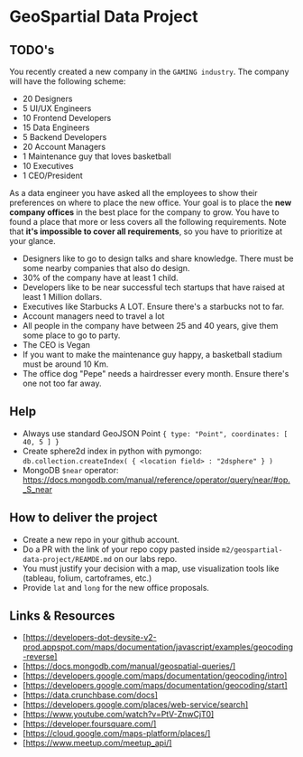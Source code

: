 # GeoSpartial Data Project

## TODO's

You recently created a new company in the `GAMING industry`. The company will have the following scheme:

- 20 Designers
- 5 UI/UX Engineers
- 10 Frontend Developers
- 15 Data Engineers
- 5 Backend Developers
- 20 Account Managers
- 1 Maintenance guy that loves basketball
- 10 Executives
- 1 CEO/President

As a data engineer you have asked all the employees to show their preferences on where to place the new office. Your goal is to place the **new company offices** in the best place for the company to grow. You have to found a place that more or less covers all the following requirements. Note that **it's impossible to cover all requirements**, so you have to prioritize at your glance.

- Designers like to go to design talks and share knowledge. There must be some nearby companies that also do design.
- 30% of the company have at least 1 child.
- Developers like to be near successful tech startups that have raised at least 1 Million dollars.
- Executives like Starbucks A LOT. Ensure there's a starbucks not to far.
- Account managers need to travel a lot
- All people in the company have between 25 and 40 years, give them some place to go to party.
- The CEO is Vegan
- If you want to make the maintenance guy happy, a basketball stadium must be around 10 Km.
- The office dog "Pepe" needs a hairdresser every month. Ensure there's one not too far away.

## Help

- Always use standard GeoJSON Point `{ type: "Point", coordinates: [ 40, 5 ] }`
- Create sphere2d index in python with pymongo: `db.collection.createIndex( { <location field> : "2dsphere" } )`
- MongoDB `$near` operator: <https://docs.mongodb.com/manual/reference/operator/query/near/#op._S_near>

## How to deliver the project

- Create a new repo in your github account.
- Do a PR with the link of your repo copy pasted inside `m2/geospartial-data-project/REAMDE.md` on our labs repo.
- You must justify your decision with a map, use visualization tools like (tableau, folium, cartoframes, etc.)
- Provide `lat` and `long` for the new office proposals.

## Links & Resources

- [https://developers-dot-devsite-v2-prod.appspot.com/maps/documentation/javascript/examples/geocoding-reverse]
- [https://docs.mongodb.com/manual/geospatial-queries/]
- [https://developers.google.com/maps/documentation/geocoding/intro]
- [https://developers.google.com/maps/documentation/geocoding/start]
- [https://data.crunchbase.com/docs]
- [https://developers.google.com/places/web-service/search]
- [https://www.youtube.com/watch?v=PtV-ZnwCjT0]
- [https://developer.foursquare.com/]
- [https://cloud.google.com/maps-platform/places/]
- [https://www.meetup.com/meetup_api/]
